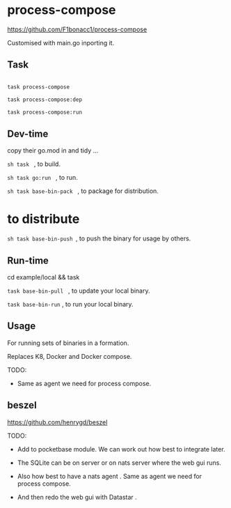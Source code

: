 # process-compose

https://github.com/F1bonacc1/process-compose

Customised with main.go inporting it.

## Task

```sh

task process-compose

task process-compose:dep

task process-compose:run

```

## Dev-time

copy their go.mod in and tidy ...

```sh task ``` , to build.

```sh task go:run ``` , to run.


```sh task base-bin-pack ``` , to package for distribution.

# to distribute

```sh task base-bin-push ```, to push the binary for usage by others.


## Run-time


cd example/local && task 

``` task base-bin-pull  ``` , to update your local binary.

``` task base-bin-run ``` , to run your local binary.


## Usage

For running sets of binaries in a formation.

Replaces K8, Docker and Docker compose.

TODO:

- Same as agent we need for process compose.

## beszel

https://github.com/henrygd/beszel

TODO:

- Add to pocketbase module. We can work out how best to integrate later. 

- The SQLite can be on server or on nats server where the web gui runs.

- Also how best to have a nats agent . Same as agent we need for process compose.

- And then redo the web gui with Datastar . 






